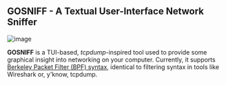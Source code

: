 ## GOSNIFF - A Textual User-Interface Network Sniffer

![image](https://user-images.githubusercontent.com/23296141/165598657-0b70e77b-fa97-4bf1-a013-6e273c443ddd.png)


**GOSNIFF** is a TUI-based, *tcpdump*-inspired tool used to provide some graphical insight into networking on your computer. Currently, it supports
[Berkeley Packet Filter (BPF) syntax](https://biot.com/capstats/bpf.html), identical to filtering syntax in tools like Wireshark or, y'know, tcpdump.
